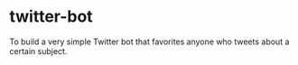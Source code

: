 # twitter-bot

To build a very simple Twitter bot that favorites anyone who tweets about a certain subject.
